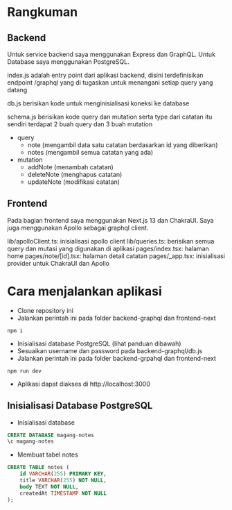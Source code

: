 # Rangkuman
## Backend
Untuk service backend saya menggunakan Express dan GraphQL. Untuk Database saya menggunakan PostgreSQL.

index.js adalah entry point dari aplikasi backend, disini terdefinisikan endpoint /graphql yang di tugaskan untuk menangani setiap query yang datang

db.js berisikan kode untuk menginisialisasi koneksi ke database

schema.js berisikan kode query dan mutation serta type dari catatan itu sendiri
terdapat 2 buah query dan 3 buah mutation
- query
    - note (mengambil data satu catatan berdasarkan id yang diberikan)
    - notes (mengambil semua catatan yang ada)
- mutation
    - addNote (menambah catatan)
    - deleteNote (menghapus catatan)
    - updateNote (modifikasi catatan)

## Frontend
Pada bagian frontend saya menggunakan Next.js 13 dan ChakraUI. Saya juga menggunakan Apollo sebagai graphql client.

lib/apolloClient.ts: inisialisasi apollo client
lib/queries.ts: berisikan semua query dan mutasi yang digunakan di aplikasi
pages/index.tsx: halaman home
pages/note/[id].tsx: halaman detail catatan
pages/_app.tsx: inisialisasi provider untuk ChakraUI dan Apollo 

# Cara menjalankan aplikasi
- Clone repository ini
- Jalankan perintah ini pada folder backend-graphql dan frontend-next
```
npm i 
```
- Inisialisasi database PostgreSQL (lihat panduan dibawah)
- Sesuaikan username dan password pada backend-graphql/db.js 
- Jalankan perintah ini pada folder backend-grpahql dan frontend-next 
```
npm run dev
```
- Aplikasi dapat diakses di http://localhost:3000

## Inisialisasi Database PostgreSQL

- Inisialisasi database

```sql
CREATE DATABASE magang-notes
\c magang-notes
```

- Membuat tabel notes

```sql
CREATE TABLE notes (
    id VARCHAR(255) PRIMARY KEY,
    title VARCHAR(255) NOT NULL,
    body TEXT NOT NULL,
    createdAt TIMESTAMP NOT NULL
);
```

